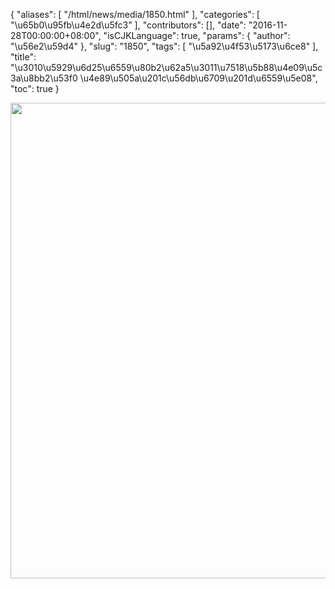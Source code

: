 {
    "aliases": [
        "/html/news/media/1850.html"
    ],
    "categories": [
        "\u65b0\u95fb\u4e2d\u5fc3"
    ],
    "contributors": [],
    "date": "2016-11-28T00:00:00+08:00",
    "isCJKLanguage": true,
    "params": {
        "author": "\u56e2\u59d4"
    },
    "slug": "1850",
    "tags": [
        "\u5a92\u4f53\u5173\u6ce8"
    ],
    "title": "\u3010\u5929\u6d25\u6559\u80b2\u62a5\u3011\u7518\u5b88\u4e09\u5c3a\u8bb2\u53f0 \u4e89\u505a\u201c\u56db\u6709\u201d\u6559\u5e08",
    "toc": true
}


<img
    src="https://cdn.tfls.online/mirror/full/edbf8c1f6f2088b8feef243d62b60e6997797e88.jpg"
    style="display:block;margin-left:auto;margin-right:auto;"
    decoding="async"
    fetchpriority="auto"
    loading="lazy"
    height="761"
    width="528"
/>


